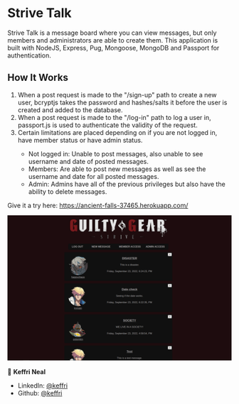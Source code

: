 <h1>Strive Talk</h1>

Strive Talk is a message board where you can view messages, but only members and administrators are able to create them. This application is built with NodeJS, Express, Pug, Mongoose, MongoDB and Passport for authentication.

## How It Works

<ol>
    <li>When a post request is made to the "/sign-up" path to create a new user, bcryptjs takes the password and hashes/salts it before the user is created and added to the database. </li>
    <li>When a post request is made to the "/log-in" path to log a user in, passport.js is used to authenticate the validity of the request.</li>
    <li>Certain limitations are placed depending on if you are not logged in, have member status or have admin status.</li>
    <ul>
        <li>Not logged in: Unable to post messages, also unable to see username and date of posted messages.</li>
        <li>Members: Are able to post new messages as well as see the username and date for all posted messages.</li>
        <li>Admin: Admins have all of the previous privileges but also have the ability to delete messages.</li> 
    </ul>        
</ol>

Give it a try here: https://ancient-falls-37465.herokuapp.com/

<p align="center">
    <img src="/public/images/striveTalkPreview.png" width="1000" title="Strive Talk Preview">
</p>

👤 **Keffri Neal**

- LinkedIn: [@keffri](https://www.linkedin.com/in/keffri/)
- Github: [@keffri](https://github.com/keffri)
